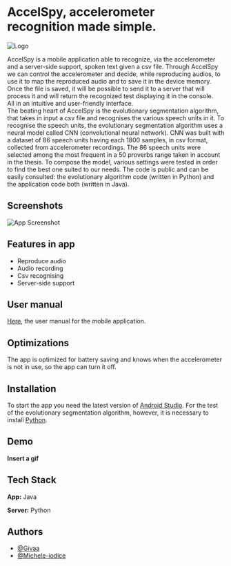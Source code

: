 # AccelSpy, accelerometer recognition made simple.

![Logo](https://i.ibb.co/PmxnCs5/logo.png) 

AccelSpy is a mobile application able to recognize, via the accelerometer and a server-side support, spoken text given a csv file.
Through AccelSpy we can control the accelerometer and decide, while reproducing audios, to use it to map the reproduced audio and to save it in the device memory.   
Once the file is saved, it will be possible to send it to a server that will process it and will return the recognized test displaying it in the console.  
All in an intuitive and user-friendly interface.  
The beating heart of AccelSpy is the evolutionary segmentation algorithm, that takes in input a csv file and recognises the various speech units in it.
To recognise the speech units, the evolutionary segmentation algorithm uses a neural model called CNN (convolutional neural network).
CNN was built with a dataset of 86 speech units having each 1800 samples, in csv format, collected from accelerometer recordings.
The 86 speech units were selected among the most frequent in a 50 proverbs range taken in account in the thesis.
To compose the model, various settings were tested in order to find the best one suited to our needs.
The code is public and can be easily consulted: the evolutionary algorithm code (written in Python) and the application code both (written in Java).

## Screenshots

![App Screenshot](https://i.ibb.co/NWSXQHy/schermata-principale-dell-app.png)


## Features in app

- Reproduce audio
- Audio recording
- Csv recognising
- Server-side support

## User manual
[Here](https://drive.google.com/file/d/1OMvDjjPAt0Lz-O5Nw_cAK3dtz0hQV9Ta/view?usp=sharing), the user manual for the mobile application.


## Optimizations

The app is optimized for battery saving and knows when the accelerometer is not in use, so the app can turn it off.


## Installation

To start the app you need the latest version of [Android Studio](https://developer.android.com/studio).
For the test of the evolutionary segmentation algorithm, however, it is necessary to install [Python](https://www.python.org/downloads/).
    
## Demo

**Insert a gif**


## Tech Stack

**App:** Java

**Server:** Python

## Authors

- [@Givaa](https://github.com/Givaa)
- [@Michele-iodice](https://github.com/Michele-iodice)

